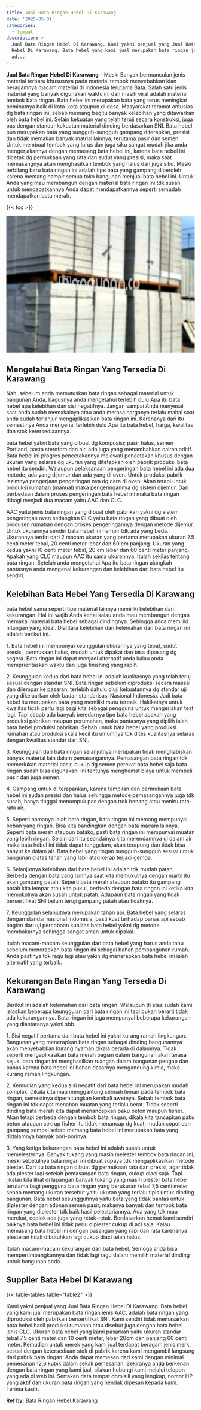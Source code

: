 ```yaml
---
title: Jual Bata Ringan Hebel Di Karawang
date: '2025-05-01'
categories:
  - tempat
description: >-
  Jual Bata Ringan Hebel Di Karawang. Kami yakni penjual yang Jual Bata Ringan
  Hebel Di Karawang. Bata hebel yang kami jual merupakan bata ringan jenis AAC,
  ad...
---
```


**Jual Bata Ringan Hebel Di Karawang** – Meski Banyak bermunculan jenis material terbaru khususnya pada material tembok menyebabkan kian beragamnya macam material di Indonesia terutama Bata. Salah satu jenis material yang banyak digunakan waktu ini dan masih viral adalah material tembok bata ringan. Bata hebel ini merupakan bata yang terus meningkat peminatnya baik di kota-kota ataupun di desa. Masyarakat teramat antusias dg bata ringan ini, sebab memang begitu banyak kelebihan yang ditawarkan oleh bata hebel ini. Selain kekuatan yang telah teruji secara konstruksi, juga pas dengan standar kekuatan material dinding berdasarkan SNI. Bata hebel pun merupakan bata yang sungguh-sungguh gampang diterapkan, presisi dan tidak memakan banyak matrial lainnya, terutama pasir dan semen. Untuk membuat tembok yang lurus dan juga siku sangat mudah jika anda mengerjakannya dengan memasang bata hebel ini, karena bata hebel ini dicetak dg permukaan yang rata dan sudut yang presisi, maka saat memasangnya akan menghasilkan tembok yang halus dan juga siku. Meski terbilang baru bata ringan ini adalah tipe bata yang gampang diperoleh karena memang hampir semua toko bangunan menjual bata hebel ini. Untuk Anda yang mau membangun dengan material bata ringan ini tdk susah untuk mendapatkannya Anda dapat mendapatkannya seperti semudah mendapatkan bata merah.

{{< toc >}}

![Jual Bata Ringan Hebel Di Karawang](/images/jual-hebel-murah-03.png)

## Mengetahui Bata Ringan Yang Tersedia Di Karawang

Nah, sebelum anda memutuskan bata ringan sebagai material untuk bangunan Anda, bagusnya anda mengetahui terlebih dulu Apa itu bata hebel apa kelebihan dan sisi negatifnya. Jangan sampai Anda menyesal saat anda sudah memakainya atau anda merasa harganya terlalu mahal saat anda sudah terlanjur mengaplikasikan bata ringan ini. Karenanya dari itu semestinya Anda mengenal terlebih dulu Apa itu bata hebel, harga, kwalitas dan stok ketersediaannya.

bata hebel yakni bata yang dibuat dg komposisi; pasir halus, semen Portland, pasta sterofom dan air, ada juga yang menambahkan cairan aditif. Bata hebel ini progres pencetakannya melewati pencetakan khusus dengan ukuran yang selaras dg ukuran yang ditetapkan oleh pabrik produksi bata hebel itu sendiri. Walaupun pelaksanaan pengeringan bata hebel ini ada dua metode, ada yang dijemur dan ada yang di oven. Untuk produksi pabrik lazimnya pengerjaan pengeringan nya dg cara di oven. Akan tetapi untuk produksi rumahan (manual) maka pengeringannya dg sistem dijemur. Dari perbedaan dalam proses pengeringan bata hebel ini maka bata ringan dibagi menjadi dua macam yaitu AAC dan CLC.

AAC yaitu jenis bata ringan yang dibuat oleh pabrikan yakni dg sistem pengeringan oven sedangkan CLC yaitu bata ringan yang dibuat oleh produsen rumahan dengan proses pengeringannya dengan metode dijemur. Untuk ukurannya sendiri bata hebel ini hampir tdk ada yang beda. Ukurannya terdiri dari 2 macam ukuran yang pertama merupakan ukuran 7.5 centi meter tebal, 20 centi meter lebar dan 60 cm panjang. Ukuran yang kedua yakni 10 centi meter tebal, 20 cm lebar dan 60 centi meter panjang. Apakah yang CLC maupun AAC itu sama ukurannya. Itulah sekilas tentang bata ringan. Setelah anda mengetahui Apa itu bata ringan alangkah pantasnya anda mengenal kekurangan dan kelebihan dari bata hebel itu sendiri.

## Kelebihan Bata Hebel Yang Tersedia Di Karawang

bata hebel sama seperti tipe material lainnya memiliki kelebihan dan kekurangan. Hal ini wajib Anda kenal kalau anda mau membangun dengan memakai material bata hebel sebagai dindingnya. Sehingga anda memiliki hitungan yang ideal. Diantara kelebihan dan kelemahan dari bata ringan ini adalah berikut ini.

1\. Bata hebel ini mempunyai keunggulan ukurannya yang tepat, sudut presisi, permukaan halus, mudah untuk dipakai dan bisa dipasang dg segera. Bata ringan ini dapat menjadi alternatif anda kalau anda memprioritaskan waktu dan juga finishing yang rapih.

2\. Keunggulan kedua dari bata hebel ini adalah kualitasnya yang telah teruji sesuai dengan standar SNI. Bata ringan sebelum diproduksi secara massal dan dilempar ke pasaran, terlebih dahulu diuji kekuatannya dg standar uji yang dikeluarkan oleh badan standarisasi Nasional Indonesia. Jadi bata hebel itu merupakan bata yang memiliki mutu terbaik. Hakikatnya untuk kwalitas tidak perlu lagi bagi kita sebagai pengguna untuk mengerjakan test lagi. Tapi sebab ada banyak beredarnya tipe bata hebel apakah yang produksi pabrikan maupun perumahan, maka pantasnya yang dipilih ialah bata hebel produksi pabrikan. Sebab untuk bata hebel yang produksi rumahan atau produksi skala kecil itu umumnya tdk dites kualitasnya selaras dengan kwalitas standar dari SNI.

3\. Keunggulan dari bata ringan selanjutnya merupakan tidak menghabiskan banyak material lain dalam pemasangannya. Pemasangan bata ringan tdk memerlukan material pasir, cukup dg semen perekat bata hebel saja bata ringan sudah bisa digunakan. Ini tentunya menghemat biaya untuk membeli pasir dan juga semen.

4\. Gampang untuk di terapankan, karena tampilan dan permukaan bata hebel ini sudah presisi dan halus sehingga metode pemasangannya juga tdk susah, hanya tinggal menumpuk pas dengan trek benang atau meniru rata-rata air.

5\. Seperti namanya ialah bata ringan, bata ringan ini memang mempunyai beban yang ringan. Bisa kita bandingkan dengan bata macam lainnya. Seperti bata merah ataupun batako, pasti bata ringan ini mempunyai muatan yang lebih ringan. Selain dari itu seandainya kita merendamnya di dalam air maka bata hebel ini tidak dapat tenggelam, akan terapung dan tidak bisa hanyut ke dalam air. Bata hebel yang ringan sungguh-sungguh sesuai untuk bangunan diatas tanah yang labil atau kerap terjadi gempa.

6\. Selanjutnya kelebihan dari bata hebel ini adalah tdk mudah patah. Berbeda dengan bata yang lainnya saat kita memukulnya dengan martil itu akan gampang patah. Seperti bata merah ataupun batako itu gampang patah kita lempar atau kita pukul, berbeda dengan bata ringan ini ketika kita memukulnya akan susah untuk patah. Adapaun bata ringan yang tidak bersertifikat SNI belum teruji gampang patah atau tidaknya.

7\. Keunggulan selanjutnya merupakan tahan api. Bata hebel yang selaras dengan standar nasional Indonesia, pasti kuat terhadap panas api sebab bagian dari uji percobaan kualitas bata hebel yakni dg metode membakarnya sehingga sangat aman untuk dipakai.

Itulah macam-macam keunggulan dari bata hebel yang harus anda tahu sebelum menerapkan bata ringan ini sebagai bahan pembangunan rumah. Anda pastinya tdk ragu lagi atau yakin dg menerapkan bata hebel ini ialah alternatif yang terbaik.

## Kekurangan Bata Ringan Yang Tersedia Di Karawang

Berikut ini adalah kelemahan dari bata ringan. Walaupun di atas sudah kami jelaskan beberapa keunggulan dari bata ringan ini tapi bukan berarti tidak ada kekurangannya. Bata ringan ini juga mempunyai beberapa kekurangan yang diantaranya yakni sbb.

1\. Sisi negatif pertama dari bata hebel ini yakni kurang ramah lingkungan. Bangunan yang menerapkan bata ringan sebagai dinding bangunannya akan menyebabkan kurang nyaman dikala berada di dalamnya. Tidak seperti mengaplikasikan bata merah bagian dalam bangunan akan terasa sejuk, bata ringan ini menghasilkan ruangan dalam bangunan pengap dan panas karena bata hebel ini bahan dasarnya mengandung kimia, maka kurang ramah lingkungan.

2\. Kemudian yang kedua sisi negatif dari bata hebel ini merupakan mudah somplak. Dikala kita mau menggantung sebuah lemari pada tembok bata ringan, semestinya diperhitungkan kembali awetnya. Sebab tembok bata ringan ini tdk dapat menahan muatan yang terlalu berat. Tidak seperti dinding bata merah kita dapat menancapkan paku beton maupun fisher. Akan tetapi berbeda dengan tembok bata ringan, dikala kita tancapkan paku beton ataupun sekrup fisher itu tidak menancap dg kuat, mudah copot dan gampang sempal sebab memang bata hebel ini merupakan bata yang didalamnya banyak pori-porinya.

3\. Yang ketiga kekurangan bata hebel ini adalah susah untuk memelesternya. Banyak tukang yang masih melester tembok bata ringan ini, meski sebetulnya bata ringan ini dibuat supaya tdk mengaplikasikan metode plester. Dari itu bata ringan dibuat dg permukaan rata dan presisi, agar tidak ada plester lagi setelah pemasangan bata ringan, cukup diaci saja. Tapi jikalau kita lihat di lapangan banyak tukang yang masih plester bata hebel terutama bagi pengguna bata ringan yang berukuran tebal 7,5 centi meter sebab memang ukuran tersebut yaitu ukuran yang terlalu tipis untuk dinding bangunan. Bata hebel sesungguhnya yaitu bata yang tidak pantas untuk diplester dengan adonan semen pasir, makanya banyak dari tembok bata ringan yang diplester tdk baik hasil pelestariannya. Ada yang tdk mau merekat, coplok ada juga yang retak-retak. Berdasarkan hemat kami sendiri baiknya bata hebel ini tidak perlu diplester cukup di aci saja. Kalau memasang bata hebel ini dengan pasangan yang rapi dan rata karenanya plesteran tidak dibutuhkan lagi cukup diaci telah halus.

Itulah macam-macam kekurangan dari bata hebel, Semoga anda bisa mempertimbangkannya dan tidak lagi ragu dalam memilih material dinding untuk bangunan anda.

## Supplier Bata Hebel Di Karawang

{{< table-tables table="table2" >}}

Kami yakni penjual yang Jual Bata Ringan Hebel Di Karawang. Bata hebel yang kami jual merupakan bata ringan jenis AAC, adalah bata ringan yang diproduksi oleh pabrikan bersertifikat SNI. Kami sendiri tidak memasarkan bata hebel hasil produksi rumahan atau disebut juga dengan bata hebel jenis CLC. Ukuran bata hebel yang kami pasarkan yaitu ukuran standar tebal 7,5 centi meter dan 10 centi meter, lebar 20cm dan panjang 60 centi meter. Kemudian untuk merek yang kami jual terdapat beragam jenis merk, sesuai dengan ketersediaan stok di pabrik karena kami mengambil langsung dari pabrik bata ringan. Anda dapat memesan dari kami dengan minimal pemesanan 12,6 kubik dalam sekali pemesanan. Sekiranya anda berkenan dengan bata ringan yang kami jual, silakan hubungi kami melalui telepon yang ada di web ini. Sertakan data tempat domisili yang lengkap, nomor HP yang aktif dan ukuran bata ringan yang hendak dipesan kepada kami. Terima kasih.

**Ref by:** [Bata Ringan Hebel Karawang](https://id.wikipedia.org/wiki/Bata)
